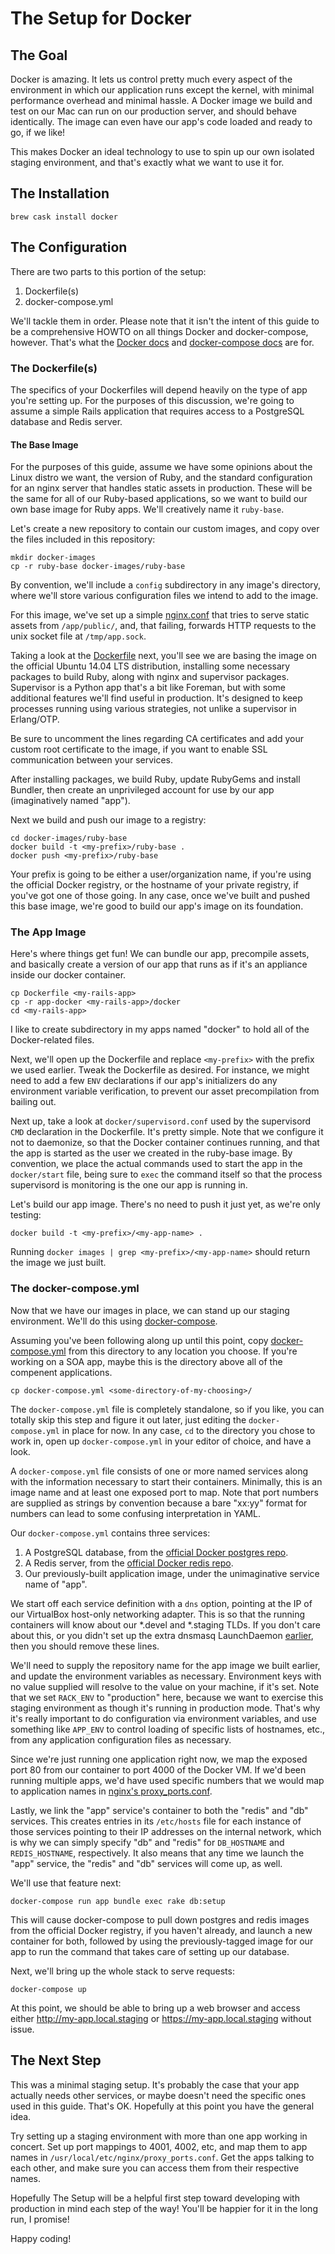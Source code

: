 # The Setup for Docker

## The Goal

Docker is amazing. It lets us control pretty much every aspect of the
environment in which our application runs except the kernel, with minimal
performance overhead and minimal hassle. A Docker image we build and test on our
Mac can run on our production server, and should behave identically. The image
can even have our app's code loaded and ready to go, if we like!

This makes Docker an ideal technology to use to spin up our own isolated staging
environment, and that's exactly what we want to use it for.

## The Installation

    brew cask install docker

## The Configuration

There are two parts to this portion of the setup:

1. Dockerfile(s)
2. docker-compose.yml

We'll tackle them in order. Please note that it isn't the intent of this guide
to be a comprehensive HOWTO on all things Docker and docker-compose, however.
That's what the [Docker docs](https://docs.docker.com/) and
[docker-compose docs](https://docs.docker.com/compose/) are for.

### The Dockerfile(s)

The specifics of your Dockerfiles will depend heavily on the type of app you're
setting up. For the purposes of this discussion, we're going to assume a simple
Rails application that requires access to a PostgreSQL database and Redis
server.

#### The Base Image

For the purposes of this guide, assume we have some opinions about the Linux
distro we want, the version of Ruby, and the standard configuration for an nginx
server that handles static assets in production. These will be the same for all
of our Ruby-based applications, so we want to build our own base image for Ruby
apps. We'll creatively name it `ruby-base`.

Let's create a new repository to contain our custom images, and copy over the
files included in this repository:

    mkdir docker-images
    cp -r ruby-base docker-images/ruby-base

By convention, we'll include a `config` subdirectory in any image's directory,
where we'll store various configuration files we intend to add to the image.

For this image, we've set up a simple [nginx.conf](ruby-base/config/nginx.conf)
that tries to serve static assets from `/app/public/`, and, that failing,
forwards HTTP requests to the unix socket file at `/tmp/app.sock`.

Taking a look at the [Dockerfile](ruby-base/Dockerfile) next, you'll see we are
basing the image on the official Ubuntu 14.04 LTS distribution, installing some
necessary packages to build Ruby, along with nginx and supervisor packages.
Supervisor is a Python app that's a bit like Foreman, but with some additional
features we'll find useful in production. It's designed to keep processes
running using various strategies, not unlike a supervisor in Erlang/OTP.

Be sure to uncomment the lines regarding CA certificates and add your custom
root certificate to the image, if you want to enable SSL communication between
your services.

After installing packages, we build Ruby, update RubyGems and install Bundler,
then create an unprivileged account for use by our app (imaginatively named
"app").

Next we build and push our image to a registry:

    cd docker-images/ruby-base
    docker build -t <my-prefix>/ruby-base .
    docker push <my-prefix>/ruby-base

Your prefix is going to be either a user/organization name, if you're using the
official Docker registry, or the hostname of your private registry, if you've
got one of those going. In any case, once we've built and pushed this base
image, we're good to build our app's image on its foundation.

### The App Image

Here's where things get fun! We can bundle our app, precompile assets, and
basically create a version of our app that runs as if it's an appliance inside
our docker container.

    cp Dockerfile <my-rails-app>
    cp -r app-docker <my-rails-app>/docker
    cd <my-rails-app>

I like to create subdirectory in my apps named "docker" to hold all of the
Docker-related files.

Next, we'll open up the Dockerfile and replace `<my-prefix>` with the prefix we
used earlier. Tweak the Dockerfile as desired. For instance, we might need to
add a few `ENV` declarations if our app's initializers do any environment
variable verification, to prevent our asset precompilation from bailing out.

Next up, take a look at `docker/supervisord.conf` used by the supervisord `CMD`
declaration in the Dockerfile. It's pretty simple. Note that we configure it
not to daemonize, so that the Docker container continues running, and that the
app is started as the user we created in the ruby-base image. By convention, we
place the actual commands used to start the app in the `docker/start` file,
being sure to `exec` the command itself so that the process supervisord is
monitoring is the one our app is running in.

Let's build our app image. There's no need to push it just yet, as we're only
testing:

    docker build -t <my-prefix>/<my-app-name> .

Running `docker images | grep <my-prefix>/<my-app-name>` should return the image
we just built.

### The docker-compose.yml

Now that we have our images in place, we can stand up our staging environment.
We'll do this using [docker-compose](https://docs.docker.com/compose/).

Assuming you've been following along up until this point, copy
[docker-compose.yml](docker-compose.yml) from this directory to any location you
choose. If you're working on a SOA app, maybe this is the directory above all
of the compenent applications.

    cp docker-compose.yml <some-directory-of-my-choosing>/

The `docker-compose.yml` file is completely standalone, so if you like, you can
totally skip this step and figure it out later, just editing the
`docker-compose.yml` in place for now. In any case, `cd` to the directory you
chose to work in, open up `docker-compose.yml` in your editor of choice, and
have a look.

A `docker-compose.yml` file consists of one or more named services along with
the information necessary to start their containers. Minimally, this is an
image name and at least one exposed port to map. Note that port numbers are
supplied as strings by convention because a bare "xx:yy" format for numbers can
lead to some confusing interpretation in YAML.

Our `docker-compose.yml` contains three services:

1. A PostgreSQL database, from the
   [official Docker postgres repo](https://registry.hub.docker.com/_/postgres/).
2. A Redis server, from the
   [official Docker redis repo](https://registry.hub.docker.com/_/redis/).
3. Our previously-built application image, under the unimaginative service name
   of "app".

We start off each service definition with a `dns` option, pointing at the IP of
our VirtualBox host-only networking adapter. This is so that the running
containers will know about our *.devel and *.staging TLDs. If you don't care
about this, or you didn't set up the extra dnsmasq LaunchDaemon
[earlier](../02_dnsmasq/), then you should remove these lines.

We'll need to supply the repository name for the app image we built earlier, and
update the environment variables as necessary. Environment keys with no value
supplied will resolve to the value on your machine, if it's set. Note that we
set `RACK_ENV` to "production" here, because we want to exercise this staging
environment as though it's running in production mode. That's why it's really
important to do configuration via environment variables, and use something like
`APP_ENV` to control loading of specific lists of hostnames, etc., from any
application configuration files as necessary.

Since we're just running one application right now, we map the exposed port 80
from our container to port 4000 of the Docker VM. If we'd been running multiple
apps, we'd have used specific numbers that we would map to application names in
[nginx's proxy_ports.conf](../01_nginx/).

Lastly, we link the "app" service's container to both the "redis" and "db"
services. This creates entries in its `/etc/hosts` file for each instance of
those services pointing to their IP addresses on the internal network, which is
why we can simply specify "db" and "redis" for `DB_HOSTNAME` and
`REDIS_HOSTNAME`, respectively. It also means that any time we launch the "app"
service, the "redis" and "db" services will come up, as well.

We'll use that feature next:

    docker-compose run app bundle exec rake db:setup

This will cause docker-compose to pull down postgres and redis images from the
official Docker registry, if you haven't already, and launch a new container
for both, followed by using the previously-tagged image for our app to run the
command that takes care of setting up our database.

Next, we'll bring up the whole stack to serve requests:

    docker-compose up

At this point, we should be able to bring up a web browser and access either
http://my-app.local.staging or https://my-app.local.staging without issue.

## The Next Step

This was a minimal staging setup. It's probably the case that your app actually
needs other services, or maybe doesn't need the specific ones used in this
guide. That's OK. Hopefully at this point you have the general idea.

Try setting up a staging environment with more than one app working in concert.
Set up port mappings to 4001, 4002, etc, and map them to app names in
`/usr/local/etc/nginx/proxy_ports.conf`. Get the apps talking to each other, and
make sure you can access them from their respective names.

Hopefully The Setup will be a helpful first step toward developing with
production in mind each step of the way! You'll be happier for it in the long
run, I promise!

Happy coding!
